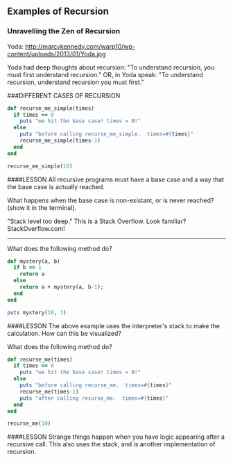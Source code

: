 

## Examples of Recursion

### Unravelling the Zen of Recursion
Yoda:
http://marcykennedy.com/warp10/wp-content/uploads/2013/01/Yoda.jpg

Yoda had deep thoughts about recursion:
"To understand recursion, you must first understand recursion."
OR, in Yoda speak:
"To understand recursion, understand recursion you must first."

###DIFFERENT CASES OF RECURSION

```ruby
def recurse_me_simple(times)
  if times == 0  
    puts "we hit the base case! times = 0!"
  else
    puts "before calling recurse_me_simple.  times=#{times}"
    recurse_me_simple(times-1)
  end
end

recurse_me_simple(10)
```

####LESSON 
All recursive programs must have a base case and a way that the base case is actually reached.

What happens when the base case is non-existant, or is never 
reached?  (show it in the terminal).  

"Stack level too deep."  This is a Stack Overflow.  Look familiar?  StackOverflow.com!


-------------------------------------------------- 


What does the following method do?

```ruby
def mystery(a, b) 
  if b == 1
    return a  
  else 
    return a + mystery(a, b-1); 
  end
end

puts mystery(10, 3)
```


####LESSON
The above example uses the interpreter's stack to make 
the calculation.  How can this be visualized?

What does the following method do?

```ruby
def recurse_me(times) 
  if times == 0  
    puts "we hit the base case! times = 0!"
  else
    puts "before calling recurse_me.  times=#{times}"
    recurse_me(times-1)
    puts "after calling recurse_me.  times=#{times}"
  end
end

recurse_me(10)
```

####LESSON 
Strange things happen when you have logic 
appearing after a recursive call.  This also uses the 
stack, and is another implementation of recursion.

